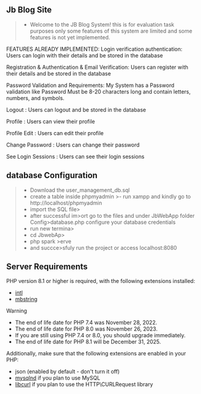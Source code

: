 ## Jb Blog Site
>- Welcome to the JB Blog System! this is for evaluation task purposes only some features of this system are limited and some features is not yet implemented.

FEATURES ALREADY IMPLEMENTED:
Login verification authentication:
Users can login with their details and be stored in the database

Registration & Authentication & Email Verification:
Users can register with their details and be stored in the database

Password Validation and Requirements:
My System has a Password validation like Password Must be 8-20 characters long and contain letters, numbers, and symbols.

Logout :
Users can logout and be stored in the database

Profile :
Users can view their profile

Profile Edit :
Users can edit their profile

Change Password :
Users can change their password

See Login Sessions :
Users can see their login sessions



## database Configuration
>- Download the user_management_db.sql
>- create a table inside phpmyadmin >- run xampp and kindly go to http://localhost/phpmyadmin
>- import the SQL file> 
>- after successful im>ort go to the files and under JbWebApp folder Config>database.php  configure your database credentials
>- run new termina>
>- cd JbwebAp>
>- php spark >erve
>- and succce>sfuly run the project or access localhost:8080

## Server Requirements

PHP version 8.1 or higher is required, with the following extensions installed:

- [intl](http://php.net/manual/en/intl.requirements.php)
- [mbstring](http://php.net/manual/en/mbstring.installation.php)

> [!WARNING]
> - The end of life date for PHP 7.4 was November 28, 2022.
> - The end of life date for PHP 8.0 was November 26, 2023.
> - If you are still using PHP 7.4 or 8.0, you should upgrade immediately.
> - The end of life date for PHP 8.1 will be December 31, 2025.

Additionally, make sure that the following extensions are enabled in your PHP:

- json (enabled by default - don't turn it off)
- [mysqlnd](http://php.net/manual/en/mysqlnd.install.php) if you plan to use MySQL
- [libcurl](http://php.net/manual/en/curl.requirements.php) if you plan to use the HTTP\CURLRequest library
